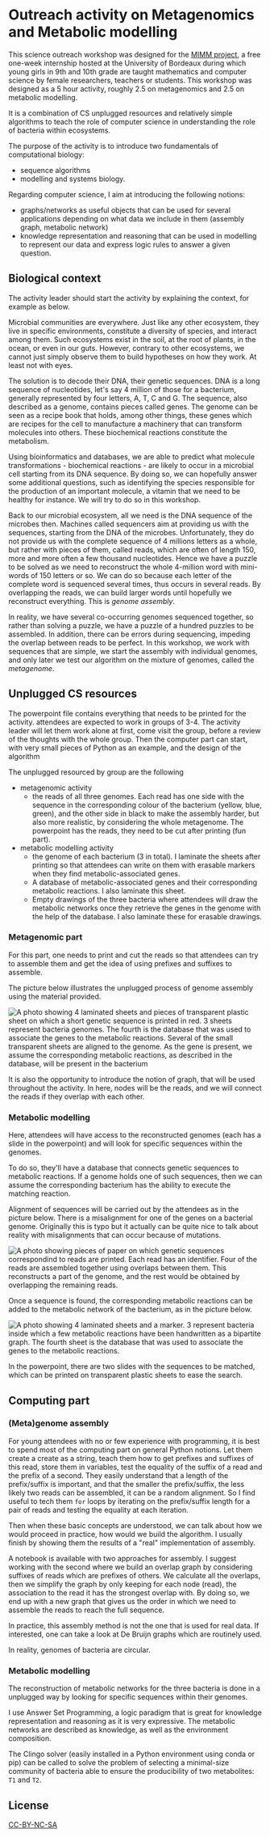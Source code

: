 # Outreach activity on Metagenomics and Metabolic modelling

This science outreach workshop was designed for the [MIMM project](https://www.labri.fr/en/actualites/mimm-moi-informaticienne-moi-mathematicienne), a free one-week internship hosted at the University of Bordeaux during which young girls in 9th and 10th grade are taught mathematics and computer science by female researchers, teachers or students. This workshop was designed as a 5 hour activity, roughly 2.5 on metagenomics and 2.5 on metabolic modelling.

It is a combination of CS unplugged resources and relatively simple algorithms to teach the role of computer science in understanding the role of bacteria within ecosystems.

The purpose of the activity is to introduce two fundamentals of computational biology:

- sequence algorithms
- modelling and systems biology.

Regarding computer science, I aim at introducing the following notions:

- graphs/networks as useful objects that can be used for several applications depending on what data we include in them (assembly graph, metabolic network)
- knowledge representation and reasoning that can be used in modelling to represent our data and express logic rules to answer a given question.


## Biological context

The activity leader should start the activity by explaining the context, for example as below.

Microbial communities are everywhere. Just like any other ecosystem, they live in specific environments, constitute a diversity of species, and interact among them. Such ecosystems exist in the soil, at the root of plants, in the ocean, or even in our guts. However, contrary to other ecosystems, we cannot just simply observe them to build hypotheses on how they work. At least not with eyes.

The solution is to decode their DNA, their genetic sequences. DNA is a long sequence of nucleotides, let's say 4 million of those for a bacterium, generally represented by four letters, A, T, C and G. The sequence, also described as a genome, contains pieces called genes. The genome can be seen as a recipe book that holds, among other things, these genes which are recipes for the cell to manufacture a machinery that can transform molecules into others. These biochemical reactions constitute the metabolism.

Using bioinformatics and databases, we are able to predict what molecule transformations - biochemical reactions - are likely to occur in a microbial cell starting from its DNA sequence. By doing so, we can hopefully answer some additional questions, such as identifying the species responsible for the production of an important molecule, a vitamin that we need to be healthy for instance. We will try to do so in this workshop.

Back to our microbial ecosystem, all we need is the DNA sequence of the microbes then. Machines called sequencers aim at providing us with the sequences, starting from the DNA of the microbes. Unfortunately, they do not provide us with the complete sequence of 4 millions letters as a whole, but rather with pieces of them, called reads, which are often of length 150, more and more often a few thousand nucleotides. Hence we have a puzzle to be solved as we need to reconstruct the whole 4-million word with mini-words of 150 letters or so. We can do so because each letter of the complete word is sequenced several times, thus occurs in several reads. By overlapping the reads, we can build larger words until hopefully we reconstruct everything. This is _genome assembly_.

In reality, we have several co-occurring genomes sequenced together, so rather than solving a puzzle, we have a puzzle of a hundred puzzles to be assembled. In addition, there can be errors during sequencing, impeding the overlap between reads to be perfect. In this workshop, we work with sequences that are simple, we start the assembly with individual genomes, and only later we test our algorithm on the mixture of genomes, called the _metagenome_.


## Unplugged CS resources

The powerpoint file contains everything that needs to be printed for the activity.
attendees are expected to work in groups of 3-4. The activity leader will let them work alone at first, come visit the group, before a review of the thoughts with the whole group. Then the computer part can start, with very small pieces of Python as an example, and the design of the algorithm

The unplugged resourced by group are the following

- metagenomic activity
    - the reads of all three genomes. Each read has one side with the sequence in the corresponding colour of the bacterium (yellow, blue, green), and the other side in black to make the assembly harder, but also more realistic, by considering the whole metagenome. The powerpoint has the reads, they need to be cut after printing (fun part).
- metabolic modelling activity
    - the genome of each bacterium (3 in total). I laminate the sheets after printing so that attendees can write on them with erasable markers when they find metabolic-associated genes.
    - A database of metabolic-associated genes and their corresponding metabolic reactions. I also laminate this sheet. 
    - Empty drawings of the three bacteria where attendees will draw the metabolic networks once they retrieve the genes in the genome with the help of the database. I also laminate these for erasable drawings.

### Metagenomic part

For this part, one needs to print and cut the reads so that attendees can try to assemble them and get the idea of using prefixes and suffixes to assemble.

The picture below illustrates the unplugged process of genome assembly using the material provided.

![ A photo showing 4 laminated sheets and pieces of transparent plastic sheet on which a short genetic sequence is printed in red. 3 sheets represent bacteria genomes. The fourth is the database that was used to associate the genes to the metabolic reactions. Several of the small transparent sheets are aligned to the genome. As the gene is present, we assume the corresponding metabolic reactions, as described in the database, will be present in the bacterium](metagenomics_and_metabolic_modelling/pictures/genome_assembly.jpeg "Material used for genome assembly unplugged")


It is also the opportunity to introduce the notion of graph, that will be used throughout the activity.
In here, nodes will be the reads, and we will connect the reads if they overlap with each other.

### Metabolic modelling

Here, attendees will have access to the reconstructed genomes (each has a slide in the powerpoint) and will look for specific sequences within the genomes.

To do so, they'll have a database that connects genetic sequences to metabolic reactions.
If a genome holds one of such sequences, then we can assume the corresponding bacterium has the ability to execute the matching reaction.

Alignment of sequences will be carried out by the attendees as in the picture below.
There is a misalignment for one of the genes on a bacterial genome. Originally this is typo but it actually can be quite nice to talk about reality with misalignments that can occur because of mutations. 

![ A photo showing pieces of paper on which genetic sequences correspondind to reads are printed. Each read has an identifier. Four of the reads are assembled together using overlaps between them. This reconstructs a part of the genome, and the rest would be obtained by overlapping the remaining reads.](metagenomics_and_metabolic_modelling/pictures/genome_annotation.jpeg "Material used for genome annotation unplugged")

Once a sequence is found, the corresponding metabolic reactions can be added to the metabolic network of the bacterium, as in the picture below. 

![ A photo showing 4 laminated sheets and a marker. 3 represent bacteria inside which a few metabolic reactions have been handwritten as a bipartite graph. The fourth sheet is the database that was used to associate the genes to the metabolic reactions.](metagenomics_and_metabolic_modelling/pictures/metabolic_network_reconstruction.jpeg "Material used for metabolic network reconstruction unplugged")

In the powerpoint, there are two slides with the sequences to be matched, which can be printed on transparent plastic sheets to ease the search.

## Computing part

### (Meta)genome assembly

For young attendees with no or few experience with programming, it is best to spend most of the computing part on general Python notions. Let them create a create as a string, teach them how to get prefixes and suffixes of this read, store them in variables, test the equality of the suffix of a read and the prefix of a second. They easily understand that a length of the prefix/suffix is important, and that the smaller the prefix/suffix, the less likely two reads can be assembled, it can be a random alignment. So I find useful to tech them `for` loops by iterating on the prefix/suffix length for a pair of reads and testing the equality at each iteration. 

Then when these basic concepts are understood, we can talk about how we would proceed in practice, how would we build the algorithm. I usually finish by showing them the results of a "real" implementation of assembly. 

A notebook is available with two approaches for assembly. I suggest working with the second where we build an overlap graph by considering suffixes of reads which are prefixes of others. We calculate all the overlaps, then we simplify the graph by only keeping for each node (read), the association to the read it has the strongest overlap with. By doing so, we end up with a new graph that gives us the order in which we need to assemble the reads to reach the full sequence.

In practice, this assembly method is not the one that is used for real data.
If interested, one can take a look at De Bruijn graphs which are routinely used.

In reality, genomes of bacteria are circular.

### Metabolic modelling

The reconstruction of metabolic networks for the three bacteria is done in a unplugged way by looking for specific sequences within their genomes.

I use Answer Set Programming, a logic paradigm that is great for knowledge representation and reasoning as it is very expressive. The metabolic networks are described as knowledge, as well as the environment composition.

The Clingo solver (easily installed in a Python environment using conda or pip) can be called to solve the problem of selecting a minimal-size community of bacteria able to ensure the producibility of two metabolites: `T1` and `T2`.

## License

[CC-BY-NC-SA](https://creativecommons.org/licenses/by-nc-sa/2.0/)
